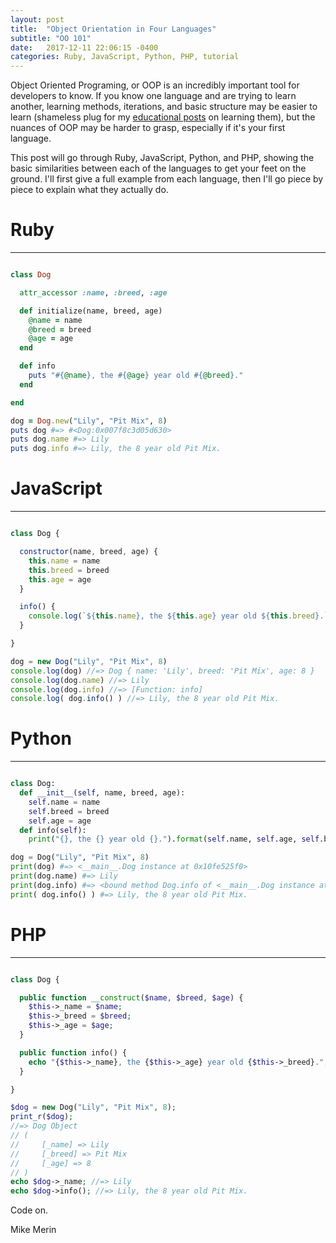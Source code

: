 ```yaml
---
layout: post
title:  "Object Orientation in Four Languages"
subtitle: "OO 101"
date:   2017-12-11 22:06:15 -0400
categories: Ruby, JavaScript, Python, PHP, tutorial
---
```

Object Oriented Programing, or OOP is an incredibly important tool for developers to know. If you know one language and are trying to learn another, learning methods, iterations, and basic structure may be easier to learn (shameless plug for my [educational posts](https://mikemerin.github.io/education) on learning them), but the nuances of OOP may be harder to grasp, especially if it's your first language.

This post will go through Ruby, JavaScript, Python, and PHP, showing the basic similarities between each of the languages to get your feet on the ground. I'll first give a full example from each language, then I'll go piece by piece to explain what they actually do.

# Ruby
---

```ruby

class Dog

  attr_accessor :name, :breed, :age

  def initialize(name, breed, age)
    @name = name
    @breed = breed
    @age = age
  end

  def info
    puts "#{@name}, the #{@age} year old #{@breed}."
  end

end

dog = Dog.new("Lily", "Pit Mix", 8)
puts dog #=> #<Dog:0x007f8c3d05d630>
puts dog.name #=> Lily
puts dog.info #=> Lily, the 8 year old Pit Mix.
```

# JavaScript
---

```javascript

class Dog {

  constructor(name, breed, age) {
    this.name = name
    this.breed = breed
    this.age = age
  }

  info() {
    console.log(`${this.name}, the ${this.age} year old ${this.breed}.`)
  }

}

dog = new Dog("Lily", "Pit Mix", 8)
console.log(dog) //=> Dog { name: 'Lily', breed: 'Pit Mix', age: 8 }
console.log(dog.name) //=> Lily
console.log(dog.info) //=> [Function: info]
console.log( dog.info() ) //=> Lily, the 8 year old Pit Mix.
```

# Python
---

```python

class Dog:
  def __init__(self, name, breed, age):
    self.name = name
    self.breed = breed
    self.age = age
  def info(self):
    print("{}, the {} year old {}.").format(self.name, self.age, self.breed)

dog = Dog("Lily", "Pit Mix", 8)
print(dog) #=> <__main__.Dog instance at 0x10fe525f0>
print(dog.name) #=> Lily
print(dog.info) #=> <bound method Dog.info of <__main__.Dog instance at 0x10fe525f0>>
print( dog.info() ) #=> Lily, the 8 year old Pit Mix.
```

# PHP
---

```php

class Dog {

  public function __construct($name, $breed, $age) {
    $this->_name = $name;
    $this->_breed = $breed;
    $this->_age = $age;
  }

  public function info() {
    echo "{$this->_name}, the {$this->_age} year old {$this->_breed}.";
  }

}

$dog = new Dog("Lily", "Pit Mix", 8);
print_r($dog);
//=> Dog Object
// (
//     [_name] => Lily
//     [_breed] => Pit Mix
//     [_age] => 8
// )
echo $dog->_name; //=> Lily
echo $dog->info(); //=> Lily, the 8 year old Pit Mix.
```

Code on.

Mike Merin
